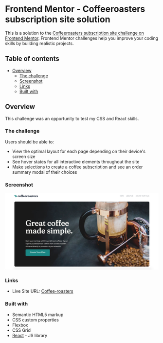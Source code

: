 # Frontend Mentor - Coffeeroasters subscription site solution

This is a solution to the [Coffeeroasters subscription site challenge on Frontend Mentor](https://www.frontendmentor.io/challenges/coffeeroasters-subscription-site-5Fc26HVY6). Frontend Mentor challenges help you improve your coding skills by building realistic projects.

## Table of contents

- [Overview](#overview)
  - [The challenge](#the-challenge)
  - [Screenshot](#screenshot)
  - [Links](#links)
  - [Built with](#built-with)

## Overview

This challenge was an opportunity to test my CSS and React skills.

### The challenge

Users should be able to:

- View the optimal layout for each page depending on their device's screen size
- See hover states for all interactive elements throughout the site
- Make selections to create a coffee subscription and see an order summary modal of their choices

### Screenshot

![](./src/assets/Coffee-roasters-screen-shot.png)

### Links

- Live Site URL: [Coffee-roasters](https://coffee-roasters-eight.vercel.app/create-plan)

### Built with

- Semantic HTML5 markup
- CSS custom properties
- Flexbox
- CSS Grid
- [React](https://reactjs.org/) - JS library
